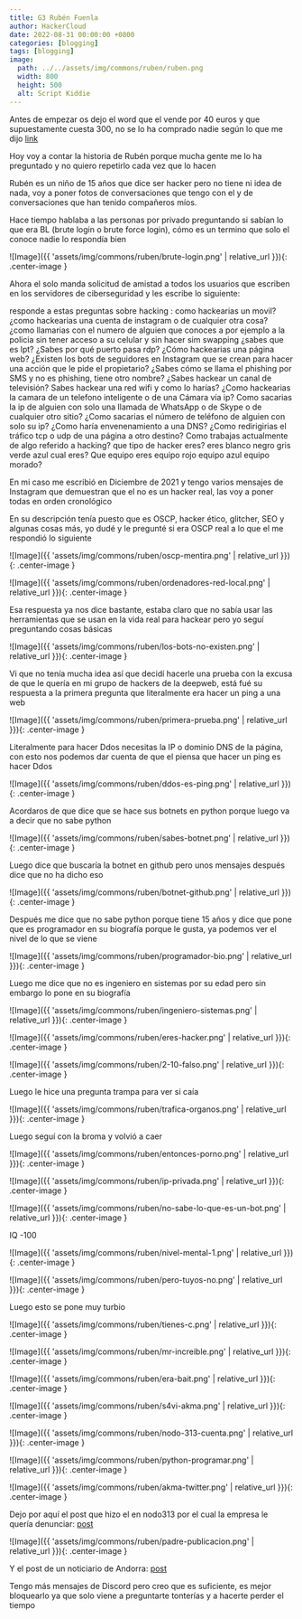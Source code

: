 ```yaml
---
title: G3 Rubén Fuenla
author: HackerCloud
date: 2022-08-31 00:00:00 +0800
categories: [blogging]
tags: [blogging]
image:
  path: ../../assets/img/commons/ruben/ruben.png
  width: 800
  height: 500
  alt: Script Kiddie
---
```


Antes de empezar os dejo el word que el vende por 40 euros y que supuestamente cuesta 300, no se lo ha comprado nadie según lo que me dijo [link](https://github.com/HackerCloudweb/Leaks)

Hoy voy a contar la historia de Rubén porque mucha gente me lo ha preguntado y no quiero repetirlo cada vez que lo hacen

Rubén es un niño de 15 años que dice ser hacker pero no tiene ni idea de nada, voy a poner fotos de conversaciones que tengo con el y de conversaciones que han tenido compañeros míos.


Hace tiempo hablaba a las personas por privado preguntando si sabían lo que era BL (brute login o brute force login), cómo es un termino que solo el conoce nadie lo respondía bien

![Image]({{ 'assets/img/commons/ruben/brute-login.png' | relative_url }}){: .center-image }

Ahora el solo manda solicitud de amistad a todos los usuarios que escriben en los servidores de ciberseguridad y les escribe lo siguiente:

responde a estas preguntas sobre hacking : como hackearias un movil? ¿como hackearias una cuenta de instagram o de cualquier otra cosa? ¿como llamarias con el numero de alguien que conoces a por ejemplo a la policia sin tener acceso a su celular y sin hacer sim swapping ¿sabes que es lpt? ¿Sabes por qué puerto pasa rdp? ¿Cómo hackearias una página web? ¿Existen los bots de seguidores en Instagram que se crean para hacer una acción que le pide el propietario? ¿Sabes cómo se llama el phishing por SMS y no es phishing, tiene otro nombre? ¿Sabes hackear un canal de televisión? Sabes hackear una red wifi y como lo harías? ¿Como hackearias la camara de un telefono inteligente o de una Cámara vía ip? Como sacarias la ip de alguien con solo una llamada de WhatsApp o de Skype o de cualquier otro sitio? ¿Como sacarias el número de teléfono de alguien con solo su ip? ¿Como haría envenenamiento a una DNS? ¿Como redirigirias el tráfico tcp o udp de una página a otro destino? Como trabajas actualmente de algo referido a hacking? que tipo de hacker eres? eres blanco negro gris verde azul cual eres? Que equipo eres equipo rojo equipo azul equipo morado?

En mi caso me escribió en Diciembre de 2021 y tengo varios mensajes de Instagram que demuestran que el no es un hacker real, las voy a poner todas en orden cronológico

En su descripción tenía puesto que es OSCP, hacker ético, glitcher, SEO y algunas cosas más, yo dudé y le pregunté si era OSCP real a lo que el me respondió lo siguiente

![Image]({{ 'assets/img/commons/ruben/oscp-mentira.png' | relative_url }}){: .center-image }

![Image]({{ 'assets/img/commons/ruben/ordenadores-red-local.png' | relative_url }}){: .center-image }

Esa respuesta ya nos dice bastante, estaba claro que no sabía usar las herramientas que se usan en la vida real para hackear pero yo seguí preguntando cosas básicas

![Image]({{ 'assets/img/commons/ruben/los-bots-no-existen.png' | relative_url }}){: .center-image }

Vi que no tenía mucha idea así que decidí hacerle una prueba con la excusa de que le quería en mi grupo de hackers de la deepweb, está fué su respuesta a la primera pregunta que literalmente era hacer un ping a una web

![Image]({{ 'assets/img/commons/ruben/primera-prueba.png' | relative_url }}){: .center-image }

Literalmente para hacer Ddos necesitas la IP o dominio DNS de la página, con esto nos podemos dar cuenta de que el piensa que hacer un ping es hacer Ddos

![Image]({{ 'assets/img/commons/ruben/ddos-es-ping.png' | relative_url }}){: .center-image }

Acordaros de que dice que se hace sus botnets en python porque luego va a decir que no sabe python

![Image]({{ 'assets/img/commons/ruben/sabes-botnet.png' | relative_url }}){: .center-image }

Luego dice que buscaría la botnet en github pero unos mensajes después dice que no ha dicho eso

![Image]({{ 'assets/img/commons/ruben/botnet-github.png' | relative_url }}){: .center-image }

Después me dice que no sabe python porque tiene 15 años y dice que pone que es programador en su biografía porque le gusta, ya podemos ver el nivel de lo que se viene

![Image]({{ 'assets/img/commons/ruben/programador-bio.png' | relative_url }}){: .center-image }

Luego me dice que no es ingeniero en sistemas por su edad pero sin embargo lo pone en su biografía

![Image]({{ 'assets/img/commons/ruben/ingeniero-sistemas.png' | relative_url }}){: .center-image }

![Image]({{ 'assets/img/commons/ruben/eres-hacker.png' | relative_url }}){: .center-image }

![Image]({{ 'assets/img/commons/ruben/2-10-falso.png' | relative_url }}){: .center-image }

Luego le hice una pregunta trampa para ver si caía 

![Image]({{ 'assets/img/commons/ruben/trafica-organos.png' | relative_url }}){: .center-image }

Luego seguí con la broma y volvió a caer

![Image]({{ 'assets/img/commons/ruben/entonces-porno.png' | relative_url }}){: .center-image }

![Image]({{ 'assets/img/commons/ruben/ip-privada.png' | relative_url }}){: .center-image }

![Image]({{ 'assets/img/commons/ruben/no-sabe-lo-que-es-un-bot.png' | relative_url }}){: .center-image }

IQ -100

![Image]({{ 'assets/img/commons/ruben/nivel-mental-1.png' | relative_url }}){: .center-image }

![Image]({{ 'assets/img/commons/ruben/pero-tuyos-no.png' | relative_url }}){: .center-image }

Luego esto se pone muy turbio

![Image]({{ 'assets/img/commons/ruben/tienes-c.png' | relative_url }}){: .center-image }

![Image]({{ 'assets/img/commons/ruben/mr-increible.png' | relative_url }}){: .center-image }

![Image]({{ 'assets/img/commons/ruben/era-bait.png' | relative_url }}){: .center-image }

![Image]({{ 'assets/img/commons/ruben/s4vi-akma.png' | relative_url }}){: .center-image }

![Image]({{ 'assets/img/commons/ruben/nodo-313-cuenta.png' | relative_url }}){: .center-image }

![Image]({{ 'assets/img/commons/ruben/python-programar.png' | relative_url }}){: .center-image }

![Image]({{ 'assets/img/commons/ruben/akma-twitter.png' | relative_url }}){: .center-image }

Dejo por aquí el post que hizo el en nodo313 por el cual la empresa le quería denunciar: [post](https://www.nodo313.net/post/andorra-ddos.55236/) 

![Image]({{ 'assets/img/commons/ruben/padre-publicacion.png' | relative_url }}){: .center-image }

Y el post de un noticiario de Andorra: [post](https://pobleandorra.com/societat/el-pare-del-noi-que-es-va-atribuir-latac-hacker-a-andorra-telecom-nega-que-sigui-cert-i-diu-que-el-fill-te-discapacitat-cognitiva/) 

Tengo más mensajes de Discord pero creo que es suficiente, es mejor bloquearlo ya que solo viene a preguntarte tonterías y a hacerte perder el tiempo
